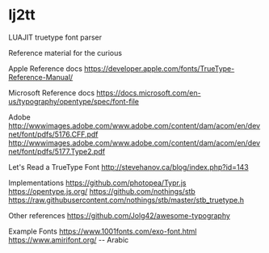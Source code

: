 # lj2tt
LUAJIT truetype font parser


Reference material for the curious

Apple Reference docs
https://developer.apple.com/fonts/TrueType-Reference-Manual/

Microsoft Reference docs
https://docs.microsoft.com/en-us/typography/opentype/spec/font-file


Adobe
http://wwwimages.adobe.com/www.adobe.com/content/dam/acom/en/devnet/font/pdfs/5176.CFF.pdf
http://wwwimages.adobe.com/www.adobe.com/content/dam/acom/en/devnet/font/pdfs/5177.Type2.pdf


Let's Read a TrueType Font
http://stevehanov.ca/blog/index.php?id=143

Implementations
https://github.com/photopea/Typr.js
https://opentype.js.org/
https://github.com/nothings/stb
https://raw.githubusercontent.com/nothings/stb/master/stb_truetype.h

Other references
https://github.com/Jolg42/awesome-typography

Example Fonts
https://www.1001fonts.com/exo-font.html
https://www.amirifont.org/  -- Arabic